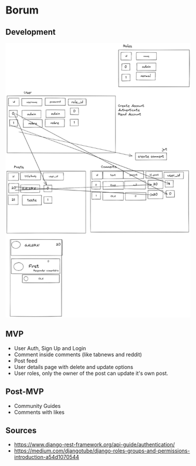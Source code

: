 # Borum 

## Development

![scheme](./public/esquema-bd.png)

## MVP

- User Auth, Sign Up and Login
- Comment inside comments (like tabnews and reddit)
- Post feed
- User details page with delete and update options
- User roles, only the owner of the post can update it's own post.

## Post-MVP

- Community Guides
- Comments with likes


## Sources

- https://www.django-rest-framework.org/api-guide/authentication/
- https://medium.com/djangotube/django-roles-groups-and-permissions-introduction-a54d1070544